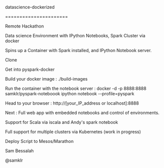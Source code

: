 datascience-dockerized

======================

Remote Hackathon

Data science Environment with IPython Notebooks, Spark Cluster via docker

Spins up a Container with Spark installed, and IPython Notebook server.

Clone


Get into pyspark-docker

Build your docker image  : ./build-images

Run the container with the notebook server : 
      docker -d -p 8888:8888 samklr/pyspark-noteboook ipython notebook --profile=pyspark

Head to your browser : http://[your_IP_address or localhost]:8888


Next :
   Full web app with embedded notebooks and control of environments.
   
   Support for Scala via iscala and Andy's spark notebook
   
   Full support for multiple clusters via Kubernetes (work in progress)
   
   Deploy Script to Mesos/Marathon



Sam Bessalah

@samklr

